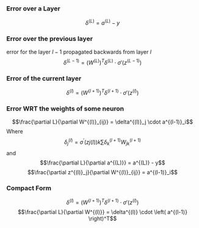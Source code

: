 ### Error over a Layer
$$\delta^{(L)} = a^{(L)} - y$$
### Error over the previous layer 
error for the layer $l-1$ propagated backwards from layer $l$
$$\delta^{(L-1)} = \left( W^{(L)} \right)^T \delta^{(L)} \cdot \sigma'(z^{(L-1)})$$
### Error of the current layer 
$$\delta^{(l)} = \left( W^{(l+1)} \right)^T \delta^{(l+1)} \cdot \sigma'(z^{(l)})$$
### Error WRT the weights of some neuron 
$$\frac{\partial L}{\partial W^{(l)}_{ij}} = \delta^{(l)}_j \cdot a^{(l-1)}_i$$
Where 
$$δ_j^{(l)}​=σ^{'}(zj(l)​)k∑​δ_k^{(l+1)}​W_{jk}^{(l+1)}$$
and 
$$\frac{\partial L}{\partial a^{(L)}} = a^{(L)} - y$$
$$\frac{\partial z^{(l)}_j}{\partial W^{(l)}_{ij}} = a^{(l-1)}_i$$

### Compact Form 
$$\delta^{(l)} = \left( W^{(l+1)} \right)^T \delta^{(l+1)} \cdot \sigma'(z^{(l)})$$
$$\frac{\partial L}{\partial W^{(l)}} = \delta^{(l)} \cdot \left( a^{(l-1)} \right)^T$$


